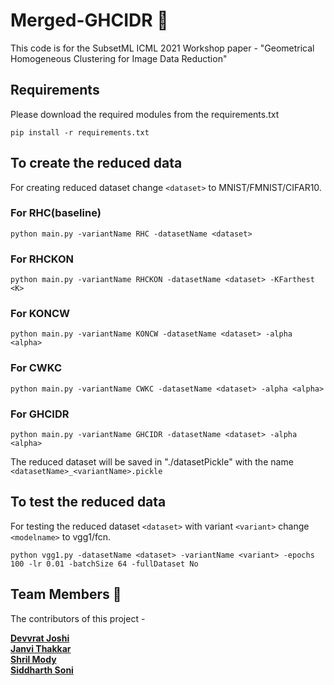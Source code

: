 # Merged-GHCIDR :star2: 

This code is for the SubsetML ICML 2021 Workshop paper - "Geometrical Homogeneous Clustering for Image Data Reduction"

## Requirements

Please download the required modules from the requirements.txt
```
pip install -r requirements.txt
```

## To create the reduced data 
For creating reduced dataset change `<dataset>` to MNIST/FMNIST/CIFAR10.

### For RHC(baseline)
```
python main.py -variantName RHC -datasetName <dataset>
```

### For RHCKON 
```
python main.py -variantName RHCKON -datasetName <dataset> -KFarthest <K>
```

### For KONCW
```
python main.py -variantName KONCW -datasetName <dataset> -alpha <alpha>
```

### For CWKC 
```
python main.py -variantName CWKC -datasetName <dataset> -alpha <alpha>
```

### For GHCIDR 
```
python main.py -variantName GHCIDR -datasetName <dataset> -alpha <alpha>
```

The reduced dataset will be saved in "./datasetPickle" with the name `<datasetName>_<variantName>.pickle`

## To test the reduced data
For testing the reduced dataset `<dataset>` with variant `<variant>` change `<modelname>` to vgg1/fcn.

```
python vgg1.py -datasetName <dataset> -variantName <variant> -epochs 100 -lr 0.01 -batchSize 64 -fullDataset No
```


## Team Members :standing_person:

The contributors of this project - 

**[Devvrat Joshi](https://github.com/devvrat-joshi)**<br>
**[Janvi Thakkar](https://github.com/jvt3112)**<br>
**[Shril Mody](https://github.com/Shrilboss)**<br> 
**[Siddharth Soni](https://github.com/SoniSiddharth)**<br>
